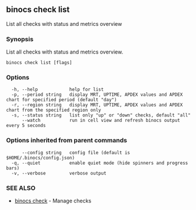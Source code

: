 ## binocs check list

List all checks with status and metrics overview

### Synopsis


List all checks with status and metrics overview.


```
binocs check list [flags]
```

### Options

```
  -h, --help            help for list
  -p, --period string   display MRT, UPTIME, APDEX values and APDEX chart for specified period (default "day")
  -r, --region string   display MRT, UPTIME, APDEX values and APDEX chart from the specified region only
  -s, --status string   list only "up" or "down" checks, default "all"
      --watch           run in cell view and refresh binocs output every 5 seconds
```

### Options inherited from parent commands

```
      --config string   config file (default is $HOME/.binocs/config.json)
  -q, --quiet           enable quiet mode (hide spinners and progress bars)
  -v, --verbose         verbose output
```

### SEE ALSO

* [binocs check](binocs_check.md)	 - Manage checks

